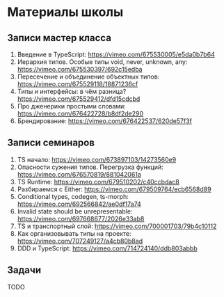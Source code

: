 # Материалы школы

## Записи мастер класса

1. Введение в TypeScript: <https://vimeo.com/675530005/e5da0b7b64>
2. Иерархия типов. Особые типы void, never, unknown, any: <https://vimeo.com/675530397/692c15edba>
3. Пересечение и объединение объектных типов: <https://vimeo.com/675529118/18871236cf>
4. Типы и интерфейсы: в чём разница? <https://vimeo.com/675529412/dfd15cdcbd>
5. Про дженерики простыми словами: <https://vimeo.com/676422728/b8df2de290>
6. Брендирование: <https://vimeo.com/676422537/620de57f3f>

## Записи семинаров

1. TS начало: <https://vimeo.com/673897103/14273560e9>
2. Опасности сужения типов. Перегрузка функций: <https://vimeo.com/676570819/881042061a>
3. TS Runtime: <https://vimeo.com/679510202/c40ccbdac8>
4. Разбираемся с Either: <https://vimeo.com/679509764/ecb6568d89>
5. Conditional types, codegen, ts-morph: <https://vimeo.com/692566842/ae0df17a74>
6. Invalid state should be unrepresentable: <https://vimeo.com/697668677/2026e33ab8>
7. TS и транспортный слой: <https://vimeo.com/700001703/79b4c10112>
8. Как организовывать типы на проекте: <https://vimeo.com/707249127/a4cb80b8ad>
9. DDD и TypeScript: <https://vimeo.com/714724140/ddb803abbb>

## Задачи

TODO
